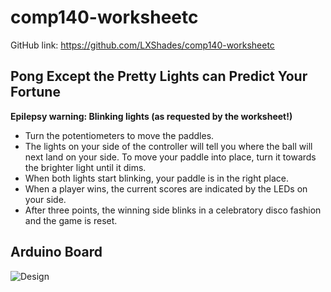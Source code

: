 # comp140-worksheetc
GitHub link: https://github.com/LXShades/comp140-worksheetc

## Pong Except the Pretty Lights can Predict Your Fortune
**Epilepsy warning: Blinking lights (as requested by the worksheet!)**

* Turn the potentiometers to move the paddles.  
* The lights on your side of the controller will tell you where the ball will next land on your side. To move your paddle into place, turn it towards the brighter light until it dims.
* When both lights start blinking, your paddle is in the right place.  
* When a player wins, the current scores are indicated by the LEDs on your side.  
* After three points, the winning side blinks in a celebratory disco fashion and the game is reset.  

## Arduino Board
![Design](https://raw.githubusercontent.com/LXShades/comp140-worksheetC/master/ArduinoLayout.jpg)
